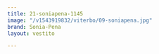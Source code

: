 ```yaml
---
title: 21-soniapena-1145
image: "/v1543919832/viterbo/09-soniapena.jpg"
brand: Sonia-Pena
layout: vestito

---
```

